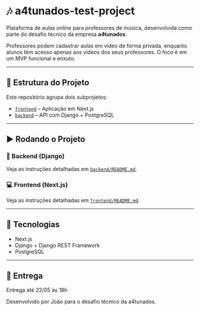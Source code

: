 # 🎶 a4tunados-test-project

Plataforma de aulas online para professores de música, desenvolvida como parte do desafio técnico da empresa **a4tunados**.

Professores podem cadastrar aulas em vídeo de forma privada, enquanto alunos têm acesso apenas aos vídeos dos seus professores. O foco é em um MVP funcional e enxuto.

---

## 📁 Estrutura do Projeto

Este repositório agrupa dois subprojetos:

- [`frontend`](./frontend) – Aplicação em Next.js
- [`backend`](./backend) – API com Django + PostgreSQL

---

## ▶️ Rodando o Projeto

### 🔧 Backend (Django)

Veja as instruções detalhadas em [`backend/README.md`](./backend/README.md).

### 💻 Frontend (Next.js)

Veja as instruções detalhadas em [`frontend/README.md`](./frontend/README.md).

---

## 🚀 Tecnologias

- Next.js
- Django + Django REST Framework
- PostgreSQL

---

## 📆 Entrega

Entrega até 22/05 às 18h

Desenvolvido por João para o desafio técnico da a4tunados.